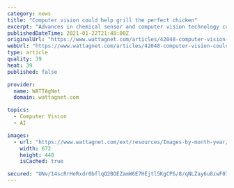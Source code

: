 ```yaml
---
category: news
title: "Computer vision could help grill the perfect chicken"
excerpt: "Advances in chemical sensor and computer vision technology could help restaurants automate the cooking process, reducing incidences of undercooked or contaminated chicken being served to consumers."
publishedDateTime: 2021-01-22T21:48:00Z
originalUrl: "https://www.wattagnet.com/articles/42048-computer-vision-could-help-grill-the-perfect-chicken"
webUrl: "https://www.wattagnet.com/articles/42048-computer-vision-could-help-grill-the-perfect-chicken"
type: article
quality: 39
heat: 39
published: false

provider:
  name: WATTAgNet
  domain: wattagnet.com

topics:
  - Computer Vision
  - AI

images:
  - url: "https://www.wattagnet.com/ext/resources/Images-by-month-year/21-01/grilled-chicken-breast.jpg?height=635&t=1611351482&width=1200"
    width: 672
    height: 448
    isCached: true

secured: "UNv/14scRrHeRxdr0bflqQ2BOEZamW6E7HEjtl5KgCP6/8/qNLZay6u8zwF07VLYik0Mm7A7FdGkSkIEQfVuOAd8PWFdtUGUbW5TVpUeD5/Q6C5c5qqwTfak/95dH3BkCDqQSwe1dNYqZU542ZiyvSIT9gDclEkxxqTcpXEOZgrctrRjw8aWQRKPLWKnre+sSw1DD3pZZN7C9E48mGPJRK4GXjDptZcnzWvAvt1WHVcimrHqYrZr6ZlqY/nklaV5W7PS2kuARCkY40642AunngOCaEjhotQjA9wzX0+F6/jzQNKF2J9YNkkL+SGubHtKBoBnkpJxOlMrbbko8lFefKCF0XkOSPKLYryVLnLm5Pg=;+Zp1LNoNnM812ICYLf2NvQ=="
---
```


